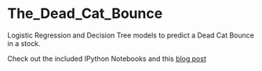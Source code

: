 # The_Dead_Cat_Bounce
Logistic Regression and Decision Tree models to predict a Dead Cat Bounce in a stock.

Check out the included IPython Notebooks and this [blog post](http://kaushik316-blog.logdown.com/posts/1414156-the-dead-cat-bounce)  
